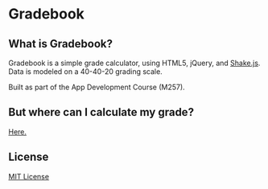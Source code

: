 Gradebook
=========

## What is Gradebook?

Gradebook is a simple grade calculator, using HTML5, jQuery, and [Shake.js](https://github.com/alexgibson/shake.js/). Data is modeled on a 40-40-20 grading scale. 

Built as part of the App Development Course (M257).

## But where can I calculate my grade?
[Here.](http://xasos.github.io/Gradebook)

## License
[MIT License](LICENSE)
